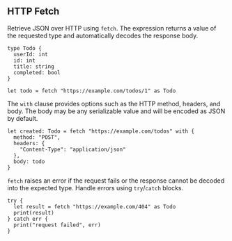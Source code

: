 ## HTTP Fetch

Retrieve JSON over HTTP using `fetch`. The expression returns a value of the requested type and automatically decodes the response body.

```mochi
type Todo {
  userId: int
  id: int
  title: string
  completed: bool
}

let todo = fetch "https://example.com/todos/1" as Todo
```

The `with` clause provides options such as the HTTP method, headers, and body. The body may be any serializable value and will be encoded as JSON by default.

```mochi
let created: Todo = fetch "https://example.com/todos" with {
  method: "POST",
  headers: {
    "Content-Type": "application/json"
  },
  body: todo
}
```

`fetch` raises an error if the request fails or the response cannot be decoded into the expected type. Handle errors using `try`/`catch` blocks.

```mochi
try {
  let result = fetch "https://example.com/404" as Todo
  print(result)
} catch err {
  print("request failed", err)
}
```
